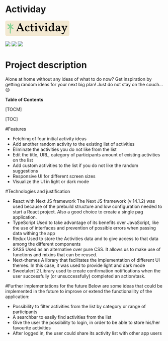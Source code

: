 # Actividay

![](https://raw.githubusercontent.com/eg-delacruz/actividay/master/assets/images/logo.png)

![](https://img.shields.io/github/stars/eg-delacruz/actividay) ![](https://img.shields.io/github/forks/eg-delacruz/actividay) ![](https://img.shields.io/github/issues/eg-delacruz/actividay)

# Project description

Alone at home without any ideas of what to do now?
Get inspiration by getting random ideas for your next big plan!
Just do not stay on the couch... 😉

**Table of Contents**

[TOCM]

[TOC]

#Features

- Fetching of four initial activity ideas
- Add another random activity to the existing list of activities
- Eliminate the activities you do not like from the list
- Edit the title, URL, category of participants amount of existing activities on the list
- Add custom activities to the list if you do not like the random suggestions
- Responsive UI for different screen sizes
- Visualize the UI in light or dark mode

#Technologies and justification

- React with Next JS framework
  The Next JS framework (v 14.1.2) was used because of the prebuild structure and low configuration needed to start a React project. Also a good choice to create a single pag application.
- TypeScript
  Used to take advantage of its benefits over JavaScript, like the use of interfaces and prevention of possible errors when passing data withing the app
- Redux
  Used to store the Activities data and to give access to that data among the different components
- SASS
  Used as an alternative over pure CSS. It allows us to make use of functions and mixins that can be reused.
- Next-themes
  A library that facilitates the implementation of different UI themes. In this case, it was used to provide light and dark mode
- Sweetalert 2
  Library used to create confirmation notifications when the user successfully (or unsuccessfully) completed an action/task.

#Further implementations for the future
Below are some ideas that could be implemented in the future to improve or extend the functionallity of the application:

- Possibility to filter activities from the list by category or range of participants
- A searchbar to easily find activities from the list
- Give the user the possibility to login, in order to be able to store his/her favourite activities
- After logged in, the user could share its activity list with other app users
